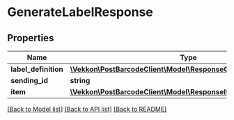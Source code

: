 # GenerateLabelResponse

## Properties
Name | Type | Description | Notes
------------ | ------------- | ------------- | -------------
**label_definition** | [**\Vekkon\PostBarcodeClient\Model\ResponseGenerateLabelDefinition**](ResponseGenerateLabelDefinition.md) |  | 
**sending_id** | **string** |  | [optional] 
**item** | [**\Vekkon\PostBarcodeClient\Model\ResponseItem**](ResponseItem.md) |  | 

[[Back to Model list]](../../README.md#documentation-for-models) [[Back to API list]](../../README.md#documentation-for-api-endpoints) [[Back to README]](../../README.md)

